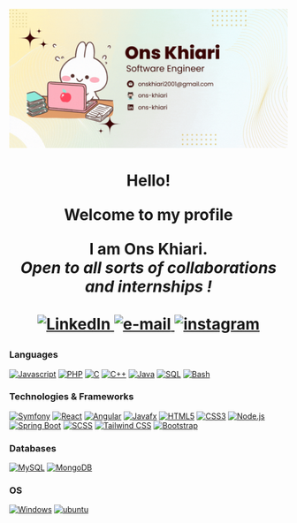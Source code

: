![Banner](https://github.com/ons-khiari/ons-khiari/blob/main/banner.gif?raw=true)


<h1 align="center">Hello!
<p align="center">
  Welcome to my profile</p>
 <p align="center"><span>I am <b>Ons Khiari</b></span>.<br>
 <i>
   Open to all sorts of collaborations and internships !<br><br>
 </i>
   <a href="https://linkedin.com/in/ons-khiari">
        <img src="https://img.shields.io/badge/LinkedIn-blue?style=flat-square&logo=linkedin" alt="LinkedIn">
    </a>
  <a href="mailto:onskhiari2001@gmail.com">
        <img src="https://img.shields.io/badge/Email-blue?style=flat-square&logo=gmail&logoColor=white" alt="e-mail">
    </a>
   <a href="https://instagram.com/ons.kh_">
        <img src="https://img.shields.io/badge/Instagram-red?style=flat-square&logo=instagram&logoColor=white" alt="instagram">
    </a>
 </p> 
 
### Languages
[![Javascript](https://img.shields.io/badge/javascript-black?style=for-the-badge&logo=javascript)](https://github.com/ons-khiari)
[![PHP](https://img.shields.io/badge/php-black?style=for-the-badge&logo=php)](https://github.com/ons-khiari)
[![C](https://img.shields.io/badge/c-black?style=for-the-badge&logo=c)](https://github.com/ons-khiari)
[![C++](https://img.shields.io/badge/c++-black?style=for-the-badge&logo=cplusplus)](https://github.com/ons-khiari)
[![Java](https://img.shields.io/badge/java-black?style=for-the-badge&logo=openjdk)](https://github.com/ons-khiari)
[![SQL](https://img.shields.io/badge/sql-black?style=for-the-badge&logo=mysql)](https://github.com/ons-khiari)
[![Bash](https://img.shields.io/badge/bash-black?style=for-the-badge&logo=gnu-bash&logoColor=white)](https://github.com/ons-khiari)


### Technologies & Frameworks
[![Symfony](https://img.shields.io/badge/symfony-black?style=for-the-badge&logo=symfony)](https://github.com/ons-khiari)
[![React](https://img.shields.io/badge/react-black?style=for-the-badge&logo=react)](https://github.com/ons-khiari)
[![Angular](https://img.shields.io/badge/angular-black?style=for-the-badge&logo=angular)](https://github.com/ons-khiari)
[![Javafx](https://img.shields.io/badge/javafx-black?style=for-the-badge&logo=javafx)](https://github.com/ons-khiari)
[![HTML5](https://img.shields.io/badge/html5-black?style=for-the-badge&logo=html5)](https://github.com/ons-khiari)
[![CSS3](https://img.shields.io/badge/css3-black?style=for-the-badge&logo=css3)](https://github.com/ons-khiari)
[![Node.js](https://img.shields.io/badge/node.js-black?style=for-the-badge&logo=node.js)](https://github.com/ons-khiari)
[![Spring Boot](https://img.shields.io/badge/spring%20boot-black?style=for-the-badge&logo=spring)](https://github.com/ons-khiari)
[![SCSS](https://img.shields.io/badge/scss-black?style=for-the-badge&logo=sass)](https://github.com/ons-khiari)
[![Tailwind CSS](https://img.shields.io/badge/tailwind%20css-black?style=for-the-badge&logo=tailwind-css)](https://github.com/ons-khiari)
[![Bootstrap](https://img.shields.io/badge/bootstrap-black?style=for-the-badge&logo=bootstrap)](https://github.com/ons-khiari)


### Databases
[![MySQL](https://img.shields.io/badge/mysql-black?style=for-the-badge&logo=mysql)](https://github.com/ons-khiari)
[![MongoDB](https://img.shields.io/badge/mongodb-black?style=for-the-badge&logo=mongodb)](https://github.com/ons-khiari)


### OS
[![Windows](https://img.shields.io/badge/windows-black?style=for-the-badge&logo=windows)](https://github.com/ons-khiari)
[![ubuntu](https://img.shields.io/badge/ubuntu-black?style=for-the-badge&logo=ubuntu)](https://github.com/ons-khiari)



<!--
<h1 align="center">Hi 👋, I'm Ons Khiari</h1>
<h3 align="center">Passionate Software Engineering Student | ESPRIT | Transforming Ideas into Innovative Solutions | Open to Internships and Collaborations</h3>

<div align="center">
  <img src="https://github.com/ons-khiari/ons-khiari/blob/main/gitt.gif?raw=true" alt="GIF">
</div>

<h3 align="left">Connect with me:</h3>
<p align="left">
<a href="https://linkedin.com/in/ons-khiari" target="blank"><img align="center" src="https://raw.githubusercontent.com/rahuldkjain/github-profile-readme-generator/master/src/images/icons/Social/linked-in-alt.svg" alt="ons-khiari" height="30" width="40" /></a>
<a href="https://fb.com/ons khiari" target="blank"><img align="center" src="https://raw.githubusercontent.com/rahuldkjain/github-profile-readme-generator/master/src/images/icons/Social/facebook.svg" alt="ons khiari" height="30" width="40" /></a>
<a href="https://instagram.com/ons.kh_" target="blank"><img align="center" src="https://raw.githubusercontent.com/rahuldkjain/github-profile-readme-generator/master/src/images/icons/Social/instagram.svg" alt="ons.kh_" height="30" width="40" /></a>
</p>

<h3 align="left">Languages and Tools:</h3>
<p align="left"> <a href="https://angular.io" target="_blank" rel="noreferrer"> <img src="https://angular.io/assets/images/logos/angular/angular.svg" alt="angular" width="40" height="40"/> </a> <a href="https://angular.io" target="_blank" rel="noreferrer"> <img src="https://raw.githubusercontent.com/devicons/devicon/master/icons/angularjs/angularjs-original-wordmark.svg" alt="angularjs" width="40" height="40"/> </a> <a href="https://getbootstrap.com" target="_blank" rel="noreferrer"> <img src="https://raw.githubusercontent.com/devicons/devicon/master/icons/bootstrap/bootstrap-plain-wordmark.svg" alt="bootstrap" width="40" height="40"/> </a> <a href="https://www.cprogramming.com/" target="_blank" rel="noreferrer"> <img src="https://raw.githubusercontent.com/devicons/devicon/master/icons/c/c-original.svg" alt="c" width="40" height="40"/> </a> <a href="https://www.w3schools.com/cpp/" target="_blank" rel="noreferrer"> <img src="https://raw.githubusercontent.com/devicons/devicon/master/icons/cplusplus/cplusplus-original.svg" alt="cplusplus" width="40" height="40"/> </a> <a href="https://www.w3schools.com/css/" target="_blank" rel="noreferrer"> <img src="https://raw.githubusercontent.com/devicons/devicon/master/icons/css3/css3-original-wordmark.svg" alt="css3" width="40" height="40"/> </a> <a href="https://www.docker.com/" target="_blank" rel="noreferrer"> <img src="https://raw.githubusercontent.com/devicons/devicon/master/icons/docker/docker-original-wordmark.svg" alt="docker" width="40" height="40"/> </a> <a href="https://www.figma.com/" target="_blank" rel="noreferrer"> <img src="https://www.vectorlogo.zone/logos/figma/figma-icon.svg" alt="figma" width="40" height="40"/> </a> <a href="https://www.w3.org/html/" target="_blank" rel="noreferrer"> <img src="https://raw.githubusercontent.com/devicons/devicon/master/icons/html5/html5-original-wordmark.svg" alt="html5" width="40" height="40"/> </a> <a href="https://www.adobe.com/in/products/illustrator.html" target="_blank" rel="noreferrer"> <img src="https://www.vectorlogo.zone/logos/adobe_illustrator/adobe_illustrator-icon.svg" alt="illustrator" width="40" height="40"/> </a> <a href="https://www.java.com" target="_blank" rel="noreferrer"> <img src="https://raw.githubusercontent.com/devicons/devicon/master/icons/java/java-original.svg" alt="java" width="40" height="40"/> </a> <a href="https://developer.mozilla.org/en-US/docs/Web/JavaScript" target="_blank" rel="noreferrer"> <img src="https://raw.githubusercontent.com/devicons/devicon/master/icons/javascript/javascript-original.svg" alt="javascript" width="40" height="40"/> </a> <a href="https://www.mongodb.com/" target="_blank" rel="noreferrer"> <img src="https://raw.githubusercontent.com/devicons/devicon/master/icons/mongodb/mongodb-original-wordmark.svg" alt="mongodb" width="40" height="40"/> </a> <a href="https://www.mysql.com/" target="_blank" rel="noreferrer"> <img src="https://raw.githubusercontent.com/devicons/devicon/master/icons/mysql/mysql-original-wordmark.svg" alt="mysql" width="40" height="40"/> </a> <a href="https://nodejs.org" target="_blank" rel="noreferrer"> <img src="https://raw.githubusercontent.com/devicons/devicon/master/icons/nodejs/nodejs-original-wordmark.svg" alt="nodejs" width="40" height="40"/> </a> <a href="https://www.oracle.com/" target="_blank" rel="noreferrer"> <img src="https://raw.githubusercontent.com/devicons/devicon/master/icons/oracle/oracle-original.svg" alt="oracle" width="40" height="40"/> </a> <a href="https://www.photoshop.com/en" target="_blank" rel="noreferrer"> <img src="https://raw.githubusercontent.com/devicons/devicon/master/icons/photoshop/photoshop-line.svg" alt="photoshop" width="40" height="40"/> </a> <a href="https://www.php.net" target="_blank" rel="noreferrer"> <img src="https://raw.githubusercontent.com/devicons/devicon/master/icons/php/php-original.svg" alt="php" width="40" height="40"/> </a> <a href="https://reactjs.org/" target="_blank" rel="noreferrer"> <img src="https://raw.githubusercontent.com/devicons/devicon/master/icons/react/react-original-wordmark.svg" alt="react" width="40" height="40"/> </a> <a href="https://sass-lang.com" target="_blank" rel="noreferrer"> <img src="https://raw.githubusercontent.com/devicons/devicon/master/icons/sass/sass-original.svg" alt="sass" width="40" height="40"/> </a> <a href="https://spring.io/" target="_blank" rel="noreferrer"> <img src="https://www.vectorlogo.zone/logos/springio/springio-icon.svg" alt="spring" width="40" height="40"/> </a> <a href="https://www.typescriptlang.org/" target="_blank" rel="noreferrer"> <img src="https://raw.githubusercontent.com/devicons/devicon/master/icons/typescript/typescript-original.svg" alt="typescript" width="40" height="40"/> </a> <a href="https://www.adobe.com/products/xd.html" target="_blank" rel="noreferrer"> <img src="https://cdn.worldvectorlogo.com/logos/adobe-xd.svg" alt="xd" width="40" height="40"/> </a> </p> -->
